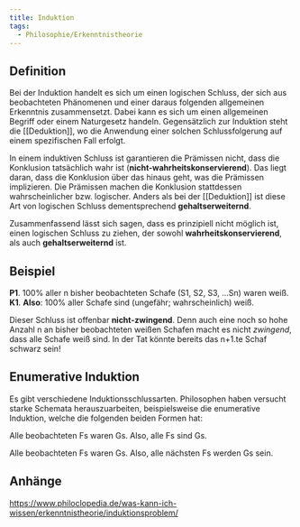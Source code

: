 ```yaml
---
title: Induktion
tags:
  - Philosophie/Erkenntnistheorie
---
```


## Definition

Bei der Induktion handelt es sich um einen logischen Schluss, der sich aus beobachteten Phänomenen und einer daraus folgenden allgemeinen Erkenntnis zusammensetzt. Dabei kann es sich um einen allgemeinen Begriff oder einem Naturgesetz handeln. Gegensätzlich zur Induktion steht die [[Deduktion]], wo die Anwendung einer solchen Schlussfolgerung auf einem spezifischen Fall erfolgt.

In einem induktiven Schluss ist garantieren die Prämissen nicht, dass die Konklusion tatsächlich wahr ist (**nicht-wahrheitskonservierend**). Das liegt daran, dass die Konklusion über das hinaus geht, was die Prämissen implizieren. Die Prämissen machen die Konklusion stattdessen wahrscheinlicher bzw. logischer. Anders als bei der [[Deduktion]] ist diese Art von logischen Schluss dementsprechend **gehaltserweiternd**.

Zusammenfassend lässt sich sagen, dass es prinzipiell nicht möglich ist, einen logischen Schluss zu ziehen, der sowohl **wahrheitskonservierend**, als auch **gehaltserweiternd** ist.

## Beispiel

**P1**. 100% aller n bisher beobachteten Schafe (S1, S2, S3, ...Sn) waren weiß.  
**K1**. **Also**: 100% aller Schafe sind (ungefähr; wahrscheinlich) weiß.

Dieser Schluss ist offenbar **nicht-zwingend**. Denn auch eine noch so hohe Anzahl n an bisher beobachteten weißen Schafen macht es nicht _zwingend_, dass alle Schafe weiß sind. In der Tat könnte bereits das n+1.te Schaf schwarz sein!

## Enumerative Induktion

Es gibt verschiedene Induktionsschlussarten. Philosophen haben versucht starke Schemata herauszuarbeiten, beispielsweise die enumerative Induktion, welche die folgenden beiden Formen hat:

Alle beobachteten Fs waren Gs. Also, alle Fs sind Gs.

Alle beobachteten Fs waren Gs. Also, alle nächsten Fs werden Gs sein.

## Anhänge

https://www.philoclopedia.de/was-kann-ich-wissen/erkenntnistheorie/induktionsproblem/



[^1]: Macleod, Christopher. „John Stuart Mill“. In _The Stanford Encyclopedia of Philosophy_, herausgegeben von Edward N. Zalta, Summer 2020. Metaphysics Research Lab, Stanford University, 2020. [https://plato.stanford.edu/archives/sum2020/entries/mill/](https://plato.stanford.edu/archives/sum2020/entries/mill/).